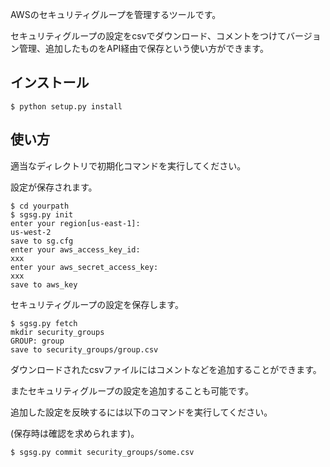 AWSのセキュリティグループを管理するツールです。

セキュリティグループの設定をcsvでダウンロード、コメントをつけてバージョン管理、追加したものをAPI経由で保存という使い方ができます。

## インストール

```
$ python setup.py install
```

## 使い方
適当なディレクトリで初期化コマンドを実行してください。

設定が保存されます。

```
$ cd yourpath
$ sgsg.py init
enter your region[us-east-1]:
us-west-2
save to sg.cfg
enter your aws_access_key_id:
xxx
enter your aws_secret_access_key:
xxx
save to aws_key
```

セキュリティグループの設定を保存します。

```
$ sgsg.py fetch
mkdir security_groups
GROUP: group
save to security_groups/group.csv
```

ダウンロードされたcsvファイルにはコメントなどを追加することができます。

またセキュリティグループの設定を追加することも可能です。

追加した設定を反映するには以下のコマンドを実行してください。

(保存時は確認を求められます)。

```
$ sgsg.py commit security_groups/some.csv
```
